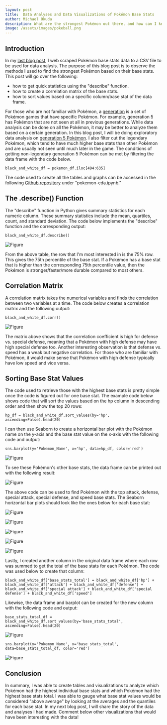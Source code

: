 ```yaml
---
layout: post
title:  Data Analyses and Data Visualizations of Pokémon Base Stats
author: Michael Okuda
description: What are the strongest Pokémon out there, and how can I know?
image: /assets/images/pokeball.png
---
```


## Introduction

In my [last blog post](https://mokuda2.github.io/my386blog/2023/03/14/web-scraping-part-1.html), I web scraped Pokémon base stats data to a CSV file to be used for data analysis.  The purpose of this blog post is to observe the methods I used to find the strongest Pokémon based on their base stats.  This post will go over the following:

- how to get quick statistics using the "describe" function.
- how to create a correlation matrix of the base stats.
- how to sort values based on a specific column/base stat of the data frame.

For those who are not familiar with Pokémon, a [generation](https://bulbapedia.bulbagarden.net/wiki/Generation#:~:text=If%20you%20were%20looking%20for%20the%20animated%20miniseries%2C,not%20exist%20in%20the%20previous%20generation%20are%20introduced.) is a set of Pokémon games that have specific Pokémon.  For example, generation 5 has Pokémon that are not seen at all in previous generations.  While data analysis can be done on all the Pokémon, it may be better to analyze them based on a certain generation.  In this blog post, I will be doing exploratory data analysis on [generation 5 Pokémon](https://pokemondb.net/pokedex/stats/gen5).  I also filter out the legendary Pokémon, which tend to have much higher base stats than other Pokémon and are usually not seen until much later in the game.  The conditions of getting non-legendary generation 5 Pokémon can be met by filtering the data frame with the code below.

```
black_and_white_df = pokemon_df.iloc[494:635]
```

The code used to create all the tables and graphs can be accessed in the following [Github repository](https://github.com/mokuda2/pokemon) under "pokemon-eda.ipynb."

## The .describe() Function

The "describe" function in Python gives summary statistics for each numeric column.  These summary statistics include the mean, quartiles, count, and standard deviation.  The code below implements the "describe" function and the corresponding output:

```
black_and_white_df.describe()
```

![Figure](https://raw.githubusercontent.com/mokuda2/my386blog/main/assets/images/describe.png)

From the above table, the row that I'm most interested in is the 75% row.  This gives the 75th percentile of the base stat.  If a Pokémon has a base stat that is higher than the corresponding 75th percentile value, then the Pokémon is stronger/faster/more durable compared to most others.

## Correlation Matrix

A correlation matrix takes the numerical variables and finds the correlation between two variables at a time.  The code below creates a correlation matrix and the following output:

```
black_and_white_df.corr()
```

![Figure](https://raw.githubusercontent.com/mokuda2/my386blog/main/assets/images/correlation-matrix.png)

The matrix above shows that the correlation coefficient is high for defense vs. special defense, meaning that a Pokémon with high defense may have high special defense too.  Another interesting observation is that defense vs. speed has a weak but negative correlation.  For those who are familiar with Pokémon, it would make sense that Pokémon with high defense typically have low speed and vice versa.

## Sorting Base Stat Values

The code used to retrieve those with the highest base stats is pretty simple once the code is figured out for one base stat.  The example code below shows code that will sort the values based on the hp column in descending order and then show the top 20 rows:

```
hp_df = black_and_white_df.sort_values(by='hp', ascending=False).head(20)
```

I can then use Seaborn to create a horizontal bar plot with the Pokémon name on the y-axis and the base stat value on the x-axis with the following code and output:

```
sns.barplot(y='Pokemon_Name', x='hp', data=hp_df, color='red')
```

![Figure](https://raw.githubusercontent.com/mokuda2/my386blog/main/assets/images/hp-barplot.png)

To see these Pokémon's other base stats, the data frame can be printed out with the following result:

![Figure](https://raw.githubusercontent.com/mokuda2/my386blog/main/assets/images/hp-df.png)

The above code can be used to find Pokémon with the top attack, defense, special attack, special defense, and speed base stats.  The Seaborn horizontal bar plots should look like the ones below for each base stat:

![Figure](https://raw.githubusercontent.com/mokuda2/my386blog/main/assets/images/attack-barplot.png)

![Figure](https://raw.githubusercontent.com/mokuda2/my386blog/main/assets/images/defense-barplot.png)

![Figure](https://raw.githubusercontent.com/mokuda2/my386blog/main/assets/images/special-attack-barplot.png)

![Figure](https://raw.githubusercontent.com/mokuda2/my386blog/main/assets/images/special-defense-barplot.png)

![Figure](https://raw.githubusercontent.com/mokuda2/my386blog/main/assets/images/speed-barplot.png)

Lastly, I created another column in the original data frame where each row was summed to get the total of the base stats for each Pokémon.  The code was used below to create that column:

```
black_and_white_df['base_stats_total'] = black_and_white_df['hp'] + black_and_white_df['attack'] + black_and_white_df['defense'] + black_and_white_df['special attack'] + black_and_white_df['special defense'] + black_and_white_df['speed']
```

Likewise, the data frame and barplot can be created for the new column with the following code and output:

```
base_stats_total_df = black_and_white_df.sort_values(by='base_stats_total', ascending=False).head(20)
```

![Figure](https://raw.githubusercontent.com/mokuda2/my386blog/main/assets/images/base-stats-total-df.png)

```
sns.barplot(y='Pokemon_Name', x='base_stats_total', data=base_stats_total_df, color='red')
```

![Figure](https://raw.githubusercontent.com/mokuda2/my386blog/main/assets/images/base-stats-total-barplot.png)

## Conclusion

In summary, I was able to create tables and visualizations to analyze which Pokémon had the highest individual base stats and which Pokémon had the highest base stats total.  I was able to gauge what base stat values would be considered "above average" by looking at the averages and the quantiles for each base stat.  In my next blog post, I will share the story of the data and analyses I had made.  Comment below other visualizations that would have been interesting with the data!